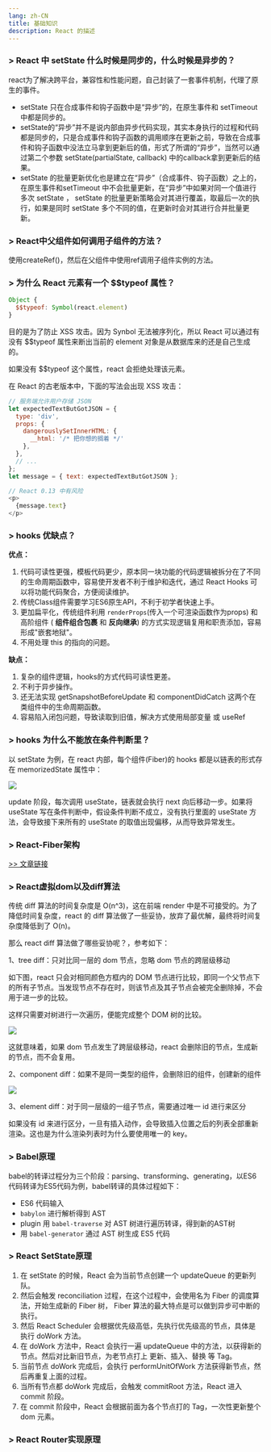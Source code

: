 ```yaml
---
lang: zh-CN
title: 基础知识
description: React 的描述
---
```


### > React 中 setState 什么时候是同步的，什么时候是异步的？

react为了解决跨平台，兼容性和性能问题，自己封装了一套事件机制，代理了原生的事件。

- setState 只在合成事件和钩子函数中是“异步”的，在原生事件和 setTimeout 中都是同步的。
- setState的“异步”并不是说内部由异步代码实现，其实本身执行的过程和代码都是同步的，只是合成事件和钩子函数的调用顺序在更新之前，导致在合成事件和钩子函数中没法立马拿到更新后的值，形式了所谓的“异步”，当然可以通过第二个参数 setState(partialState, callback) 中的callback拿到更新后的结果。
- setState 的批量更新优化也是建立在“异步”（合成事件、钩子函数）之上的，在原生事件和setTimeout 中不会批量更新，在“异步”中如果对同一个值进行多次 setState ， setState 的批量更新策略会对其进行覆盖，取最后一次的执行，如果是同时 setState 多个不同的值，在更新时会对其进行合并批量更新。

### > React中父组件如何调用子组件的方法？
使用createRef()，然后在父组件中使用ref调用子组件实例的方法。

### > 为什么 React 元素有一个 $$typeof 属性？
```js
Object {
  $$typeof: Symbol(react.element)
}
```
目的是为了防止 XSS 攻击。因为 Synbol 无法被序列化，所以 React 可以通过有没有 $$typeof 属性来断出当前的 element 对象是从数据库来的还是自己生成的。

如果没有 $$typeof 这个属性，react 会拒绝处理该元素。

在 React 的古老版本中，下面的写法会出现 XSS 攻击：
```js
// 服务端允许用户存储 JSON
let expectedTextButGotJSON = {
  type: 'div',
  props: {
    dangerouslySetInnerHTML: {
      __html: '/* 把你想的搁着 */'
    },
  },
  // ...
};
let message = { text: expectedTextButGotJSON };

// React 0.13 中有风险
<p>
  {message.text}
</p>
```

### > hooks 优缺点？

**优点：**

1. 代码可读性更强，模板代码更少，原本同一块功能的代码逻辑被拆分在了不同的生命周期函数中，容易使开发者不利于维护和迭代，通过 React Hooks 可以将功能代码聚合，方便阅读维护。
2. 传统Class组件需要学习ES6原生API，不利于初学者快速上手。
3. 更加扁平化，传统组件利用 `renderProps`(传入一个可渲染函数作为props) 和 高阶组件 ( **组件组合包裹** 和 **反向继承**) 的方式实现逻辑复用和职责添加，容易形成"嵌套地狱"。
4. 不用处理 this 的指向的问题。

**缺点：**

1. 复杂的组件逻辑，hooks的方式代码可读性更差。
2. 不利于异步操作。
3. 还无法实现 getSnapshotBeforeUpdate 和 componentDidCatch 这两个在类组件中的生命周期函数。
4. 容易陷入闭包问题，导致读取到旧值，解决方式使用局部变量 或 useRef

### > hooks 为什么不能放在条件判断里？
以 setState 为例，在 react 内部，每个组件(Fiber)的 hooks 都是以链表的形式存在 memorizedState 属性中：

![](http://nojsja.gitee.io/static-resources/images/interview/hooks.png)

update 阶段，每次调用 useState，链表就会执行 next 向后移动一步。如果将 useState 写在条件判断中，假设条件判断不成立，没有执行里面的 useState 方法，会导致接下来所有的 useState 的取值出现偏移，从而导致异常发生。

### > React-Fiber架构

[>> 文章链接](https://nojsja.gitee.io/blogs/2021/01/25/%E7%90%86%E8%A7%A3React%EF%BC%9AFiber%E6%9E%B6%E6%9E%84%E5%92%8C%E6%96%B0%E6%97%A7%E7%94%9F%E5%91%BD%E5%91%A8%E6%9C%9F/)

### > React虚拟dom以及diff算法

传统 diff 算法的时间复杂度是 O(n^3)，这在前端 render 中是不可接受的。为了降低时间复杂度，react 的 diff 算法做了一些妥协，放弃了最优解，最终将时间复杂度降低到了 O(n)。

那么 react diff 算法做了哪些妥协呢？，参考如下：

1、tree diff：只对比同一层的 dom 节点，忽略 dom 节点的跨层级移动

如下图，react 只会对相同颜色方框内的 DOM 节点进行比较，即同一个父节点下的所有子节点。当发现节点不存在时，则该节点及其子节点会被完全删除掉，不会用于进一步的比较。

这样只需要对树进行一次遍历，便能完成整个 DOM 树的比较。

![](http://nojsja.gitee.io/static-resources/images/interview/diff1.png)

这就意味着，如果 dom 节点发生了跨层级移动，react 会删除旧的节点，生成新的节点，而不会复用。

2、component diff：如果不是同一类型的组件，会删除旧的组件，创建新的组件

![](http://nojsja.gitee.io/static-resources/images/interview/diff2.png)

3、element diff：对于同一层级的一组子节点，需要通过唯一 id 进行来区分

如果没有 id 来进行区分，一旦有插入动作，会导致插入位置之后的列表全部重新渲染。这也是为什么渲染列表时为什么要使用唯一的 key。

### > Babel原理

babel的转译过程分为三个阶段：parsing、transforming、generating，以ES6代码转译为ES5代码为例，babel转译的具体过程如下：

- ES6 代码输入
- `babylon` 进行解析得到 AST
- plugin 用 `babel-traverse` 对 AST 树进行遍历转译，得到新的AST树
- 用 `babel-generator` 通过 AST 树生成 ES5 代码

### > React SetState原理

1. 在 setState 的时候，React 会为当前节点创建一个 updateQueue 的更新列队。
2. 然后会触发 reconciliation 过程，在这个过程中，会使用名为 Fiber 的调度算法，开始生成新的 Fiber 树， Fiber 算法的最大特点是可以做到异步可中断的执行。
3. 然后 React Scheduler 会根据优先级高低，先执行优先级高的节点，具体是执行 doWork 方法。
4. 在 doWork 方法中，React 会执行一遍 updateQueue 中的方法，以获得新的节点。然后对比新旧节点，为老节点打上 更新、插入、替换 等 Tag。
5. 当前节点 doWork 完成后，会执行 performUnitOfWork 方法获得新节点，然后再重复上面的过程。
6. 当所有节点都 doWork 完成后，会触发 commitRoot 方法，React 进入 commit 阶段。
7. 在 commit 阶段中，React 会根据前面为各个节点打的 Tag，一次性更新整个 dom 元素。

### > React Router实现原理